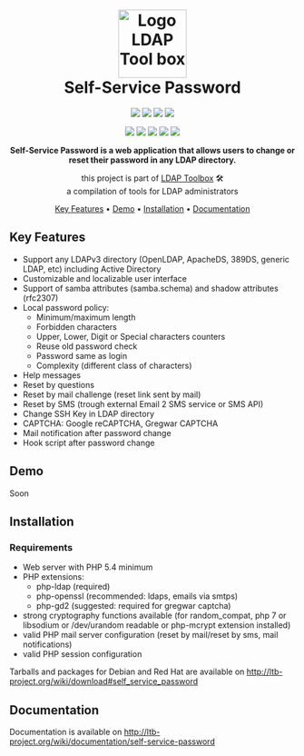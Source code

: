 <h1 align="center">
  <a href="#user-content-------self-service-password--"><img src="https://ltb-project.org/_media/ltb-logo.png" alt="Logo LDAP Tool box" width="120" height="120"></a>
  <br>
  Self-Service Password
  <br>
</h1>

<p align="center">
  <a href="https://ltb-project.org" alt="LDAP Tool Box"><img src="https://img.shields.io/badge/A%20project%20-LDAP%20Toolbox-7ef80b.svg" /></a>
  <a href="https://bestpractices.coreinfrastructure.org/projects/372" alt="CII Best Practices"><img src="https://bestpractices.coreinfrastructure.org/projects/372/badge" /></a>
  <a href="https://travis-ci.org/ltb-project/self-service-password" alt="Build Status"><img src="https://travis-ci.org/ltb-project/self-service-password.svg?branch=master" /></a>
  <a href="https://github.com/ltb-project/self-service-password/blob/master/LICENCE" alt="GPL License"><img src="https://img.shields.io/github/license/ltb-project/self-service-password.svg" /></a>
</p>

<p align="center">
  <a href="https://secure.php.net/manual/en/intro-whatis.php" alt="PHP 5.4"><img src="https://img.shields.io/badge/PHP-^5.4-787cb4.svg" /></a>
  <a href="https://symfony.com/what-is-symfony" alt="Symfony 2.8"><img src="https://img.shields.io/badge/Symfony-2.8-7aba20.svg" /></a>
  <a href="https://getbootstrap.com/docs/3.3/" alt="Bootstrap 3.3"><img src="https://img.shields.io/badge/Bootstrap-3.3-5f4586.svg" /></a>
  <a href="https://jquery.com" alt="jQuery 3.2"><img src="https://img.shields.io/badge/jQuery-3.2-0769ad.svg" /></a>
  <a href="https://www.npmjs.com/package/@symfony/webpack-encore" alt="Webpack Encore 0.9"><img src="https://img.shields.io/badge/Webpack%20Encore-0.9-2b3a42.svg" /></a>
</p>


<p align="center"><b>Self-Service Password is a web application that allows users to change or reset their password in any LDAP directory.</b></p>

<p align="center">
  this project is part of <a href="https://ltb-project.org">LDAP Toolbox</a> 🛠️<br />
  a compilation of tools for LDAP administrators
</p>

<p align="center">
  <a href="#key-features">Key Features</a> •
  <a href="#demo">Demo</a> •
  <a href="#installation">Installation</a> •
  <a href="#documentation">Documentation</a>
</p>

## Key Features

* Support any LDAPv3 directory (OpenLDAP, ApacheDS, 389DS, generic LDAP, etc) including Active Directory
* Customizable and localizable user interface
* Support of samba attributes (samba.schema) and shadow attributes (rfc2307)
* Local password policy:
  * Minimum/maximum length
  * Forbidden characters
  * Upper, Lower, Digit or Special characters counters
  * Reuse old password check
  * Password same as login
  * Complexity (different class of characters)
* Help messages
* Reset by questions
* Reset by mail challenge (reset link sent by mail)
* Reset by SMS (trough external Email 2 SMS service or SMS API)
* Change SSH Key in LDAP directory
* CAPTCHA: Google reCAPTCHA, Gregwar CAPTCHA
* Mail notification after password change
* Hook script after password change

## Demo

Soon

## Installation

### Requirements

* Web server with PHP 5.4 minimum 
* PHP extensions:
  * php-ldap (required)
  * php-openssl (recommended: ldaps, emails via smtps)
  * php-gd2 (suggested: required for gregwar captcha)
* strong cryptography functions available (for random_compat, php 7 or libsodium or /dev/urandom readable or php-mcrypt extension installed)
* valid PHP mail server configuration (reset by mail/reset by sms, mail notifications)
* valid PHP session configuration

Tarballs and packages for Debian and Red Hat are available on http://ltb-project.org/wiki/download#self_service_password


## Documentation

Documentation is available on http://ltb-project.org/wiki/documentation/self-service-password